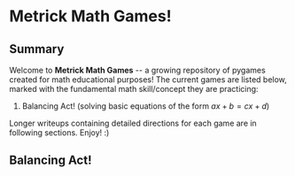 # Metrick Math Games!

## Summary

Welcome to **Metrick Math Games** -- a growing repository of pygames created for math educational purposes! The current games are listed below, marked with the fundamental math skill/concept they are practicing:

1. Balancing Act! (solving basic equations of the form $ax + b = cx + d$)

Longer writeups containing detailed directions for each game are in following sections. Enjoy! :)

## Balancing Act!
